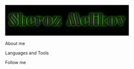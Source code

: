 <img src="https://github.com/SherozMelikov/sherozmelikov/blob/main/assets/Name.gif" width="400"/>

About me

Languages and Tools

Follow me 